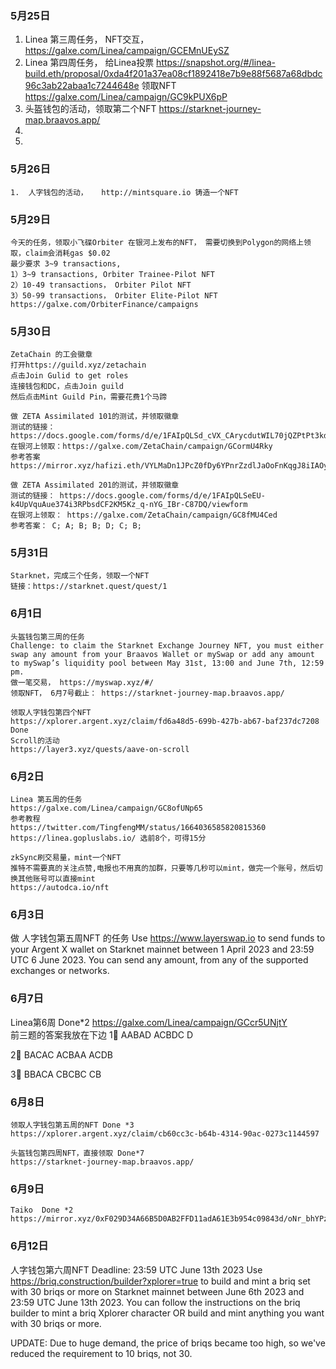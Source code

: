### 5月25日
1.  Linea 第三周任务， NFT交互， https://galxe.com/Linea/campaign/GCEMnUEySZ
2.  Linea 第四周任务， 给Linea投票     https://snapshot.org/#/linea-build.eth/proposal/0xda4f201a37ea08cf1892418e7b9e88f5687a68dbdc96c3ab22abaa1c7244648e     领取NFT  https://galxe.com/Linea/campaign/GC9kPUX6pP
3.  头盔钱包的活动，领取第二个NFT    https://starknet-journey-map.braavos.app/   
4. 
5.    
### 5月26日
```
1.  人字钱包的活动，   http://mintsquare.io 铸造一个NFT 
```
### 5月29日
```
今天的任务，领取小飞碟Orbiter 在银河上发布的NFT， 需要切换到Polygon的网络上领取，claim会消耗gas $0.02
最少要求 3~9 transactions,
1）3~9 transactions, Orbiter Trainee-Pilot NFT
2）10-49 transactions， Orbiter Pilot NFT
3）50-99 transactions， Orbiter Elite-Pilot NFT
https://galxe.com/OrbiterFinance/campaigns
```
### 5月30日
```
ZetaChain 的工会徽章
打开https://guild.xyz/zetachain
点击Join Gulid to get roles
连接钱包和DC，点击Join guild
然后点击Mint Guild Pin，需要花费1个马蹄

做 ZETA Assimilated 101的测试，并领取徽章
测试的链接：https://docs.google.com/forms/d/e/1FAIpQLSd_cVX_CArycdutWIL70jQZPtPt3kdNtjYw8iDP8khKXivNAg/viewform
在银河上领取：https://galxe.com/ZetaChain/campaign/GCormU4Rky
参考答案 https://mirror.xyz/hafizi.eth/VYLMaDn1JPcZ0fDy6YPnrZzdlJaOoFnKqgJ8iIAOy8E

做 ZETA Assimilated 201的测试，并领取徽章
测试的链接： https://docs.google.com/forms/d/e/1FAIpQLSeEU-k4UpVquAue374i3RPbsdCF2KM5Kz_q-nYG_IBr-C87DQ/viewform
在银河上领取： https://galxe.com/ZetaChain/campaign/GC8fMU4Ced
参考答案： C; A; B; B; D; C; B;

```
### 5月31日
```
Starknet，完成三个任务，领取一个NFT
链接：https://starknet.quest/quest/1
```
### 6月1日
```
头盔钱包第三周的任务
Challenge: to claim the Starknet Exchange Journey NFT, you must either swap any amount from your Braavos Wallet or mySwap or add any amount to mySwap’s liquidity pool between May 31st, 13:00 and June 7th, 12:59 pm.
做一笔交易， https://myswap.xyz/#/
领取NFT， 6月7号截止： https://starknet-journey-map.braavos.app/
 
领取人字钱包第四个NFT 
https://xplorer.argent.xyz/claim/fd6a48d5-699b-427b-ab67-baf237dc7208  Done
Scroll的活动
https://layer3.xyz/quests/aave-on-scroll
```
### 6月2日
```
Linea 第五周的任务
https://galxe.com/Linea/campaign/GC8ofUNp65
参考教程
https://twitter.com/TingfengMM/status/1664036585820815360
https://linea.gopluslabs.io/ 选前8个，可得15分  
```
```
zkSync刷交易量，mint一个NFT
推特不需要真的关注点赞,电报也不用真的加群，只要等几秒可以mint，做完一个账号，然后切换其他账号可以直接mint
https://autodca.io/nft
```

### 6月3日
做 人字钱包第五周NFT 的任务
Use https://www.layerswap.io to send funds to your Argent X wallet on Starknet mainnet between 1 April 2023 and 23:59 UTC 6 June 2023. You can send any amount, from any of the supported exchanges or networks.
### 6月7日
Linea第6周   Done*2
https://galxe.com/Linea/campaign/GCcr5UNjtY   
前三题的答案我放在下边
1⃣ AABAD   ACBDC   D

2⃣ BACAC   ACBAA   ACDB

3⃣ BBACA   CBCBC   CB 

### 6月8日
```
领取人字钱包第五周的NFT Done *3 
https://xplorer.argent.xyz/claim/cb60cc3c-b64b-4314-90ac-0273c1144597
```
```
头盔钱包第四周NFT，直接领取 Done*7
https://starknet-journey-map.braavos.app/
```
### 6月9日
```
Taiko  Done *2
https://mirror.xyz/0xF029D34A66B5D0AB2FFD11adA61E3b954c09843d/oNr_bhYPzx4w2PS18PrfLainlaWY3ThPxsjwroPdWe8

```
### 6月12日
人字钱包第六周NFT 
Deadline: 23:59 UTC June 13th 2023
Use https://briq.construction/builder?xplorer=true to build and mint a briq set with 30 briqs or more on Starknet mainnet between June 6th 2023 and 23:59 UTC June 13th 2023. You can follow the instructions on the briq builder to mint a briq Xplorer character OR build and mint anything you want with 30 briqs or more.

UPDATE: Due to huge demand, the price of briqs became too high, so we've reduced the requirement to 10 briqs, not 30.
